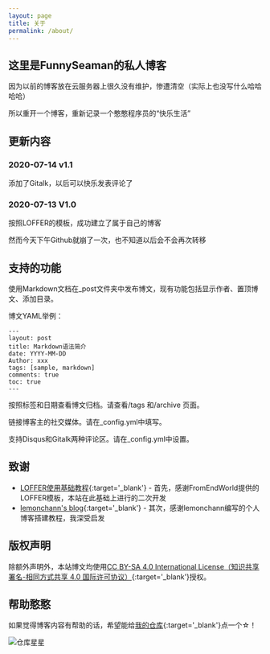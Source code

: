 ```yaml
---
layout: page
title: 关于
permalink: /about/
---
```


## 这里是FunnySeaman的私人博客

因为以前的博客放在云服务器上很久没有维护，惨遭清空（实际上也没写什么哈哈哈哈）

所以重开一个博客，重新记录一个憨憨程序员的“快乐生活”

## 更新内容

### 2020-07-14 v1.1

添加了Gitalk，以后可以快乐发表评论了

### 2020-07-13 V1.0

按照LOFFER的模板，成功建立了属于自己的博客

然而今天下午Github就崩了一次，也不知道以后会不会再次转移

## 支持的功能

使用Markdown文档在_post文件夹中发布博文，现有功能包括显示作者、置顶博文、添加目录。

博文YAML举例：

    ---
    layout: post
    title: Markdown语法简介
    date: YYYY-MM-DD
    Author: xxx
    tags: [sample, markdown]
    comments: true
    toc: true
    ---

按照标签和日期查看博文归档。请查看/tags 和/archive 页面。

链接博客主的社交媒体。请在_config.yml中填写。

支持Disqus和Gitalk两种评论区。请在_config.yml中设置。


## 致谢
* [LOFFER使用基础教程](https://fromendworld.github.io/LOFFER/document/#%E5%9B%BE%E6%96%87%E6%95%99%E7%A8%8B){:target='\_blank'} - 首先，感谢FromEndWorld提供的LOFFER模板，本站在此基础上进行的二次开发
* [lemonchann's blog](https://lemonchann.github.io/create_blog_with_github_pages/){:target='\_blank'} - 其次，感谢lemonchann编写的个人博客搭建教程，我深受启发


## 版权声明

除额外声明外，本站博文均使用[CC BY-SA 4.0 International License（知识共享署名-相同方式共享 4.0 国际许可协议）](http://creativecommons.org/licenses/by-sa/4.0/){:target='\_blank'}授权。


## 帮助憨憨

如果觉得博客内容有帮助的话，希望能给[我的仓库](https://github.com/funnyseaman/funnyseaman.github.io){:target='\_blank'}点一个☆！

![仓库星星](https://i.loli.net/2020/07/14/NTHGRdbeMa74gA3.png)
